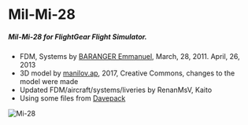 # Mil-Mi-28

##### Mil-Mi-28 for FlightGear Flight Simulator.

- FDM, Systems by [BARANGER Emmanuel](http://helijah.free.fr/flightgear/hangar.htm), March, 28, 2011. April, 26, 2013
- 3D model by [manilov.ap](https://skfb.ly/6Ox8u), 2017, Creative Commons, changes to the model were made
- Updated FDM/aircraft/systems/liveries by RenanMsV, Kaito
- Using some files from [Davepack](https://github.com/FGMEMBERS-NONGPL/DavePack)

![Mi-28](http://www.milpower.org/img/a_class/Mi28.gif)
